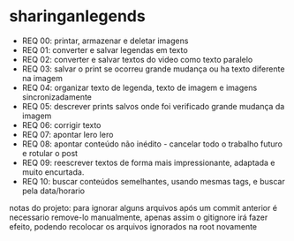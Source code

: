 # sharinganlegends

- REQ 00: printar, armazenar e deletar imagens
- REQ 01: converter e salvar legendas em texto
- REQ 02: converter e salvar textos do video como texto paralelo
- REQ 03: salvar o print se ocorreu grande mudança ou ha texto diferente na imagem
- REQ 04: organizar texto de legenda, texto de imagem e imagens sincronizadamente
- REQ 05: descrever prints salvos onde foi verificado grande mudança da imagem
- REQ 06: corrigir texto
- REQ 07: apontar lero lero
- REQ 08: apontar conteúdo não inédito - cancelar todo o trabalho futuro e rotular o post
- REQ 09: reescrever textos de forma mais impressionante, adaptada e muito encurtada.
- REQ 10: buscar conteúdos semelhantes, usando mesmas tags, e buscar pela data/horario


notas do projeto:
    para ignorar alguns arquivos após um commit anterior é necessario remove-lo manualmente, apenas assim o gitignore irá fazer efeito, podendo recolocar os arquivos ignorados na root novamente